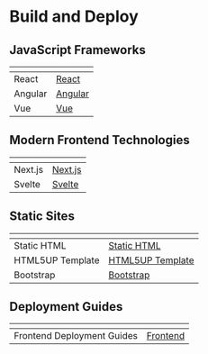# Build and Deploy

## JavaScript Frameworks

<table data-view="cards"><thead><tr><th></th><th data-type="content-ref"></th></tr></thead><tbody><tr><td>React</td><td><a href="https://app.gitbook.com/s/xjp0G5hHSJs8nyv5Z5g7/frontend/react">React</a></td></tr><tr><td>Angular</td><td><a href="https://app.gitbook.com/s/xjp0G5hHSJs8nyv5Z5g7/frontend/angular">Angular</a></td></tr><tr><td>Vue</td><td><a href="https://app.gitbook.com/s/xjp0G5hHSJs8nyv5Z5g7/frontend/vue">Vue</a></td></tr></tbody></table>

## Modern Frontend Technologies

<table data-view="cards"><thead><tr><th></th><th data-type="content-ref"></th></tr></thead><tbody><tr><td>Next.js</td><td><a href="https://app.gitbook.com/s/xjp0G5hHSJs8nyv5Z5g7/frontend/next.js">Next.js</a></td></tr><tr><td>Svelte</td><td><a href="https://app.gitbook.com/s/xjp0G5hHSJs8nyv5Z5g7/frontend/svelte">Svelte</a></td></tr></tbody></table>

## Static Sites

<table data-view="cards"><thead><tr><th></th><th data-type="content-ref"></th></tr></thead><tbody><tr><td>Static HTML</td><td><a href="https://app.gitbook.com/s/xjp0G5hHSJs8nyv5Z5g7/frontend/static-sites/static-html">Static HTML</a></td></tr><tr><td>HTML5UP Template</td><td><a href="https://app.gitbook.com/s/xjp0G5hHSJs8nyv5Z5g7/frontend/static-sites/html5up-template">HTML5UP Template</a></td></tr><tr><td>Bootstrap</td><td><a href="https://app.gitbook.com/s/xjp0G5hHSJs8nyv5Z5g7/frontend/static-sites/bootstrap">Bootstrap</a></td></tr></tbody></table>

## Deployment Guides

<table data-view="cards"><thead><tr><th></th><th data-type="content-ref"></th></tr></thead><tbody><tr><td>Frontend Deployment Guides</td><td><a href="https://app.gitbook.com/s/xjp0G5hHSJs8nyv5Z5g7/frontend">Frontend</a></td></tr></tbody></table>